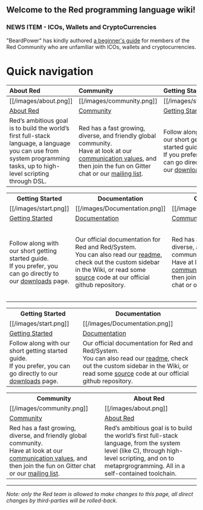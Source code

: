 ## Welcome to the Red programming language wiki!

### NEWS ITEM - ICOs, Wallets and CryptoCurrencies
"BeardPower" has kindly authored [a beginner's guide](https://github.com/red/red/wiki/Introduction-to-ICOs,-wallets-and-cryptocurrencies) for members of the Red Community who are unfamiliar with ICOs, wallets and cryptocurrencies.

# Quick navigation

About Red        | Community        |     Getting&nbsp;Started        | Documentation        |
| :------------- | :--------------- | :--------------------- | :------------------- |
| [[/images/about.png]] | [[/images/community.png]] | [[/images/start.png]] | [[/images/Documentation.png]] |
[About Red](https://www.red-lang.org/p/about.html)   | [Community](https://github.com/red/red/wiki/Gitter-Room-Index)  | [Getting Started](https://www.red-lang.org/p/getting-started.html) | [Documentation](https://www.red-lang.org/p/documentation.html) |
| Red’s ambitious goal is to build the world’s first full-stack language, a language you can use from system programming tasks, up to high-level scripting through DSL. | Red has a fast growing, diverse, and friendly global community.</br> Have at look at our [communication values](https://github.com/red/red/wiki/Community-Communication-Values), and then join the fun on Gitter chat or our [mailing list](https://groups.google.com/forum/#!forum/red-lang). | Follow along with our short getting started guide.</br> If you prefer, you can go directly to our [downloads](https://www.red-lang.org/p/download.html) page. | Our official documentation for Red and Red/System.</br> You can also read our [readme](https://github.com/red/red/blob/master/README.md), check out the custom sidebar in the Wiki, or read some [source](https://github.com/red/red) code at our official github repository.</br>

<table>
  <tr>
    <th>Getting Started</th>
    <th>Documentation</th>
    <th>Community</th>
    <th>About Red</th>
  </tr>
  <tr>
    <td>[[/images/start.png]]</td>
    <td>[[/images/Documentation.png]]</td>
    <td>[[/images/community.png]]</td>
    <td>[[/images/about.png]]</td>
  </tr>
  <tr>
    <td><a href="https://www.red-lang.org/p/getting-started.html">Getting Started</a></td>
    <td><a href="https://www.red-lang.org/p/documentation.html">Documentation</a></td>
    <td><a href="https://github.com/red/red/wiki/Gitter-Room-Index">Community</a></td>
    <td><a href="https://www.red-lang.org/p/about.html">About Red</a></td>
  </tr>
  <tr>
    <td>Follow along with our short getting started guide.</br> If you prefer, you can go directly to our <a href="https://www.red-lang.org/p/download.html">downloads</a> page.</td>
    <td>Our official documentation for Red and Red/System.</br> You can also read our <a href="https://github.com/red/red/blob/master/README.md">readme</a>, 
        check out the custom sidebar in the Wiki, or read some <a href="https://github.com/red/red">source</a> code at our official github repository.</br>
    </td>
    <td>Red has a fast growing, diverse, and friendly global community.</br> Have at look at our 
        <a href="https://github.com/red/red/wiki/Community-Communication-Values">communication values</a>, 
        and then join the fun on Gitter chat or our <a href="https://groups.google.com/forum/#!forum/red-lang">mailing list</a>.
    </td>
    <td>Red’s ambitious goal is to build the world’s first full-stack language, from the system level (like C), through high-level scripting, and on to metaprgrogramming. All in a self-contained toolchain.</td>
  </tr>
</table>


<table>
  <tr>
    <th>Getting Started</th>
    <th>Documentation</th>
  </tr>
  <tr>
    <td>[[/images/start.png]]</td>
    <td>[[/images/Documentation.png]]</td>
  </tr>
  <tr>
    <td><a href="https://www.red-lang.org/p/getting-started.html">Getting Started</a></td>
    <td><a href="https://www.red-lang.org/p/documentation.html">Documentation</a></td>
  </tr>
  <tr>
    <td>Follow along with our short getting started guide.</br> If you prefer, you can go directly to our <a href="https://www.red-lang.org/p/download.html">downloads</a> page.</td>
    <td>Our official documentation for Red and Red/System.</br> You can also read our <a href="https://github.com/red/red/blob/master/README.md">readme</a>, 
        check out the custom sidebar in the Wiki, or read some <a href="https://github.com/red/red">source</a> code at our official github repository.</br>
    </td>
  </tr>
</table>

<table>
  <tr>
    <th>Community</th>
    <th>About Red</th>
  </tr>
  <tr>
    <td>[[/images/community.png]]</td>
    <td>[[/images/about.png]]</td>
  </tr>
  <tr>
    <td><a href="https://github.com/red/red/wiki/Gitter-Room-Index">Community</a></td>
    <td><a href="https://www.red-lang.org/p/about.html">About Red</a></td>
  </tr>
  <tr>
    <td>Red has a fast growing, diverse, and friendly global community.</br> Have at look at our 
        <a href="https://github.com/red/red/wiki/Community-Communication-Values">communication values</a>, 
        and then join the fun on Gitter chat or our <a href="https://groups.google.com/forum/#!forum/red-lang">mailing list</a>.
    </td>
    <td>Red’s ambitious goal is to build the world’s first full-stack language, from the system level (like C), through high-level scripting, and on to metaprgrogramming. All in a self-contained toolchain.</td>
  </tr>
</table>

____
*Note: only the Red team is allowed to make changes to this page, all direct changes by third-parties will be rolled-back.*